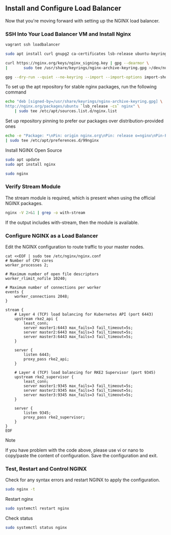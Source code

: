 
##  Install and Configure Load Balancer

Now that you're moving forward with setting up the NGINX load balancer.

### SSH Into Your Load Balancer VM and Install Nginx

```bash
vagrant ssh loadbalancer
```

```bash
sudo apt install curl gnupg2 ca-certificates lsb-release ubuntu-keyring
```

```bash
curl https://nginx.org/keys/nginx_signing.key | gpg --dearmor \
|       sudo tee /usr/share/keyrings/nginx-archive-keyring.gpg >/dev/null
```

```bash
gpg --dry-run --quiet --no-keyring --import --import-options import-show /usr/share/keyrings/nginx-archive-keyring.gpg
```

To set up the apt repository for stable nginx packages, run the following command

```bash
echo "deb [signed-by=/usr/share/keyrings/nginx-archive-keyring.gpg] \
http://nginx.org/packages/ubuntu `lsb_release -cs` nginx" \
    | sudo tee /etc/apt/sources.list.d/nginx.list
```

Set up repository pinning to prefer our packages over distribution-provided ones

```bash
echo -e "Package: *\nPin: origin nginx.org\nPin: release o=nginx\nPin-Priority: 900\n" \
| sudo tee /etc/apt/preferences.d/99nginx
```

Install NGINX Open Source

```bash
sudo apt update
sudo apt install nginx
```
```bash
sudo nginx
```

### Verify Stream Module

The stream module is required, which is present when using the official NGINX packages.

```bash
nginx -V 2>&1 | grep -o with-stream
```

If the output includes with-stream, then the module is available.

### Configure NGINX as a Load Balancer

Edit the NGINX configuration to route traffic to your master nodes.

```
cat <<EOF | sudo tee /etc/nginx/nginx.conf
# Number of CPU cores
worker_processes 2;

# Maximum number of open file descriptors
worker_rlimit_nofile 10240;

# Maximum number of connections per worker
events {
    worker_connections 2048;
}

stream {
    # Layer 4 (TCP) load balancing for Kubernetes API (port 6443)
    upstream rke2_api {
        least_conn;
        server master1:6443 max_fails=3 fail_timeout=5s;
        server master2:6443 max_fails=3 fail_timeout=5s;
        server master3:6443 max_fails=3 fail_timeout=5s;
    }

    server {
        listen 6443;
        proxy_pass rke2_api;
    }

    # Layer 4 (TCP) load balancing for RKE2 Supervisor (port 9345)
    upstream rke2_supervisor {
        least_conn;
        server master1:9345 max_fails=3 fail_timeout=5s;
        server master2:9345 max_fails=3 fail_timeout=5s;
        server master3:9345 max_fails=3 fail_timeout=5s;
    }

    server {
        listen 9345;
        proxy_pass rke2_supervisor;
    }
}
EOF
```

> [!NOTE]
> If you have problem with the code above, please use vi or nano to copy/paste the content of configuration. Save the configuration and exit.


### Test, Restart and Control NGINX

Check for any syntax errors and restart NGINX to apply the configuration.

```bash
sudo nginx -t
```

Restart nginx
```bash
sudo systemctl restart nginx
```

Check status
```bash
sudo systemctl status nginx
```